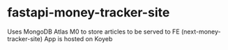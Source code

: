 # fastapi-money-tracker-site

Uses MongoDB Atlas M0 to store articles to be served to FE (next-money-tracker-site)
App is hosted on Koyeb